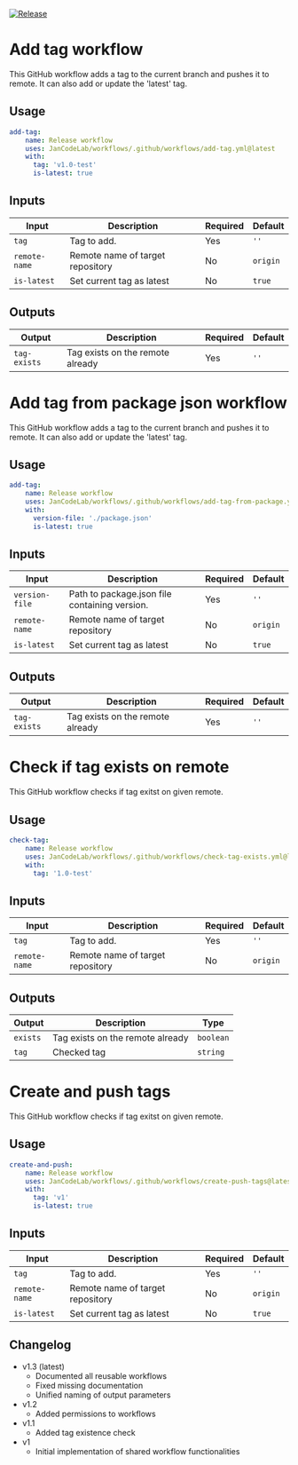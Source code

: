 [![Release](https://github.com/JanCodeLab/workflows/actions/workflows/release.yml/badge.svg?event=workflow_dispatch)](https://github.com/JanCodeLab/workflows/actions/workflows/release.yml)
# Add tag workflow

This GitHub workflow adds a tag to the current branch and pushes it to remote. It can also add or update the 'latest' tag.

## Usage

```yaml
add-tag:
    name: Release workflow
    uses: JanCodeLab/workflows/.github/workflows/add-tag.yml@latest
    with:
      tag: 'v1.0-test'
      is-latest: true
```

## Inputs

| Input | Description | Required | Default |
|-------|-------------|----------|---------|
| `tag` | Tag to add. | Yes | `''` |
| `remote-name` | Remote name of target repository | No | `origin` |
| `is-latest` | Set current tag as latest | No | `true` |

## Outputs

| Output | Description | Required | Default |
|-------|-------------|----------|---------|
| `tag-exists` | Tag exists on the remote already | Yes | `''` |

# Add tag from package json workflow

This GitHub workflow adds a tag to the current branch and pushes it to remote. It can also add or update the 'latest' tag.

## Usage

```yaml
add-tag:
    name: Release workflow
    uses: JanCodeLab/workflows/.github/workflows/add-tag-from-package.yml@latest
    with:
      version-file: './package.json'
      is-latest: true
```

## Inputs

| Input | Description | Required | Default |
|-------|-------------|----------|---------|
| `version-file` | Path to package.json file containing version. | Yes | `''` |
| `remote-name` | Remote name of target repository | No | `origin` |
| `is-latest` | Set current tag as latest | No | `true` |

## Outputs

| Output | Description | Required | Default |
|-------|-------------|----------|---------|
| `tag-exists` | Tag exists on the remote already | Yes | `''` |

# Check if tag exists on remote

This GitHub workflow checks if tag exitst on given remote.

## Usage

```yaml
check-tag:
    name: Release workflow
    uses: JanCodeLab/workflows/.github/workflows/check-tag-exists.yml@latest
    with:
      tag: '1.0-test'
```

## Inputs

| Input | Description | Required | Default |
|-------|-------------|----------|---------|
| `tag` | Tag to add. | Yes | `''` |
| `remote-name` | Remote name of target repository | No | `origin` |

## Outputs

| Output | Description | Type |
|-------|-------------|---------|
| `exists` | Tag exists on the remote already | `boolean` |
| `tag` | Checked tag | `string` |

# Create and push tags

This GitHub workflow checks if tag exitst on given remote.

## Usage

```yaml
create-and-push:
    name: Release workflow
    uses: JanCodeLab/workflows/.github/workflows/create-push-tags@latest
    with:
      tag: 'v1'
      is-latest: true
```

## Inputs

| Input | Description | Required | Default |
|-------|-------------|----------|---------|
| `tag` | Tag to add. | Yes | `''` |
| `remote-name` | Remote name of target repository | No | `origin` |
| `is-latest` | Set current tag as latest | No | `true` |

## Changelog
- v1.3 (latest)
  - Documented all reusable workflows
  - Fixed missing documentation
  - Unified naming of output parameters
- v1.2
  - Added permissions to workflows
- v1.1
  - Added tag existence check
- v1
  - Initial implementation of shared workflow functionalities